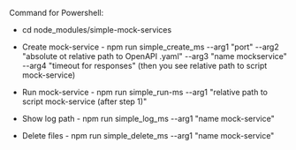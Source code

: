 Command for Powershell:

- cd node_modules/simple-mock-services

- Create mock-service -  npm run simple_create_ms --arg1 "port" --arg2 "absolute ot relative path to OpenAPI .yaml" --arg3 "name mockservice" --arg4 "timeout for responses" (then you see relative path to script mock-service)

- Run mock-service -  npm run simple_run-ms --arg1 "relative path to script mock-service (after step 1)"

- Show log path - npm run simple_log_ms --arg1 "name mock-service"

- Delete files - npm run simple_delete_ms --arg1 "name mock-service"